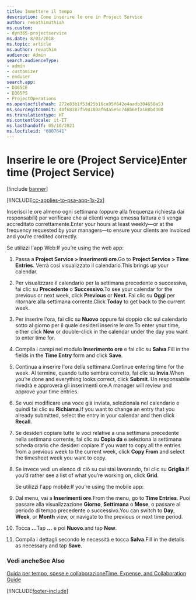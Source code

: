 ```yaml
---
title: Immettere il tempo
description: Come inserire le ore in Project Service
author: revathimuthiah
ms.custom:
- dyn365-projectservice
ms.date: 8/03/2018
ms.topic: article
ms.author: revathim
audience: Admin
search.audienceType:
- admin
- customizer
- enduser
search.app:
- D365CE
- D365PS
- ProjectOperations
ms.openlocfilehash: 272e83b1f53d25b16ca95f642e4aadb304658a53
ms.sourcegitcommit: 40f68387f594180af64a5e5c748b6efa188bd300
ms.translationtype: HT
ms.contentlocale: it-IT
ms.lasthandoff: 05/10/2021
ms.locfileid: "6007641"
---
```

# <a name="enter-time-project-service"></a><span data-ttu-id="bee6a-103">Inserire le ore (Project Service)</span><span class="sxs-lookup"><span data-stu-id="bee6a-103">Enter time (Project Service)</span></span>

[!include [banner](../includes/psa-now-project-operations.md)]

[!INCLUDE[cc-applies-to-psa-app-1x-2x](../includes/cc-applies-to-psa-app-1x-2x.md)]

<span data-ttu-id="bee6a-104">Inserisci le ore almeno ogni settimana (oppure alla frequenza richiesta dai responsabili) per verificare che ai clienti venga emessa fattura e ti venga accreditato correttamente.</span><span class="sxs-lookup"><span data-stu-id="bee6a-104">Enter your hours at least weekly—or at the frequency requested by your managers—to ensure your clients are invoiced and you’re credited correctly.</span></span>  
  
 <span data-ttu-id="bee6a-105">Se utilizzi l'app Web:</span><span class="sxs-lookup"><span data-stu-id="bee6a-105">If you’re using the web app:</span></span>  
  
1. <span data-ttu-id="bee6a-106">Passa a **Project Service > Inserimenti ore**.</span><span class="sxs-lookup"><span data-stu-id="bee6a-106">Go to **Project Service > Time Entries**.</span></span> <span data-ttu-id="bee6a-107">Verrà così visualizzato il calendario.</span><span class="sxs-lookup"><span data-stu-id="bee6a-107">This brings up your calendar.</span></span>  
  
2. <span data-ttu-id="bee6a-108">Per visualizzare il calendario per la settimana precedente o successiva, fai clic su **Precedente** o **Successivo**.</span><span class="sxs-lookup"><span data-stu-id="bee6a-108">To see your calendar for the previous or next week, click **Previous** or **Next**.</span></span> <span data-ttu-id="bee6a-109">Fai clic su **Oggi** per ritornare alla settimana corrente.</span><span class="sxs-lookup"><span data-stu-id="bee6a-109">Click **Today** to get back to the current week.</span></span>  
  
3. <span data-ttu-id="bee6a-110">Per inserire l'ora, fai clic su **Nuovo** oppure fai doppio clic sul calendario sotto al giorno per il quale desideri inserire le ore.</span><span class="sxs-lookup"><span data-stu-id="bee6a-110">To enter your time, either click **New** or double-click in the calendar under the day you want to enter time for.</span></span>  
  
4. <span data-ttu-id="bee6a-111">Compila i campi nel modulo **Inserimento ore** e fai clic su **Salva**.</span><span class="sxs-lookup"><span data-stu-id="bee6a-111">Fill in the fields in the **Time Entry** form and click **Save**.</span></span>  
  
5. <span data-ttu-id="bee6a-112">Continua a inserire l'ora della settimana.</span><span class="sxs-lookup"><span data-stu-id="bee6a-112">Continue entering time for the week.</span></span> <span data-ttu-id="bee6a-113">Al termine, quando tutto sembra corretto, fai clic su **Invia**.</span><span class="sxs-lookup"><span data-stu-id="bee6a-113">When you’re done and everything looks correct, click **Submit**.</span></span> <span data-ttu-id="bee6a-114">Un responsabile rivedrà e approverà gli inserimenti ore.</span><span class="sxs-lookup"><span data-stu-id="bee6a-114">A manager will review and approve your time entries.</span></span>  
  
6. <span data-ttu-id="bee6a-115">Se vuoi modificare una voce già inviata, selezionala nel calendario e quindi fai clic su **Richiama**.</span><span class="sxs-lookup"><span data-stu-id="bee6a-115">If you want to change an entry that you already submitted, select the entry in your calendar and then click **Recall**.</span></span>  
  
7. <span data-ttu-id="bee6a-116">Se desideri copiare tutte le voci relative a una settimana precedente nella settimana corrente, fai clic su **Copia da** e seleziona la settimana scheda orario che desideri copiare.</span><span class="sxs-lookup"><span data-stu-id="bee6a-116">If you want to copy all the entries from a previous week to the current week, click **Copy From** and select the timesheet week you want to copy.</span></span>  
  
8. <span data-ttu-id="bee6a-117">Se invece vedi un elenco di ciò su cui stai lavorando, fai clic su **Griglia**.</span><span class="sxs-lookup"><span data-stu-id="bee6a-117">If you’d rather see a list of what you’re working on, click **Grid**.</span></span>  
  
   <span data-ttu-id="bee6a-118">Se utilizzi l'app mobile:</span><span class="sxs-lookup"><span data-stu-id="bee6a-118">If you’re using the mobile app:</span></span>  
  
9. <span data-ttu-id="bee6a-119">Dal menu, vai a **Inserimenti ore**.</span><span class="sxs-lookup"><span data-stu-id="bee6a-119">From the menu, go to **Time Entries**.</span></span>     <span data-ttu-id="bee6a-120">Puoi passare alla visualizzazione **Giorno**, **Settimana** o **Mese**, o passare al periodo di tempo precedente o successivo.</span><span class="sxs-lookup"><span data-stu-id="bee6a-120">You can switch to **Day**, **Week**, or **Month** view, or navigate to the previous or next time period.</span></span>  
  
10. <span data-ttu-id="bee6a-121">Tocca **...**</span><span class="sxs-lookup"><span data-stu-id="bee6a-121">Tap **…**</span></span> <span data-ttu-id="bee6a-122">e poi **Nuovo**.</span><span class="sxs-lookup"><span data-stu-id="bee6a-122">and tap **New**.</span></span>  
  
11. <span data-ttu-id="bee6a-123">Compila i dettagli secondo le necessità e tocca **Salva**.</span><span class="sxs-lookup"><span data-stu-id="bee6a-123">Fill in the details as necessary and tap **Save**.</span></span>  
  
### <a name="see-also"></a><span data-ttu-id="bee6a-124">Vedi anche</span><span class="sxs-lookup"><span data-stu-id="bee6a-124">See Also</span></span>  
 [<span data-ttu-id="bee6a-125">Guida per tempo, spese e collaborazione</span><span class="sxs-lookup"><span data-stu-id="bee6a-125">Time, Expense, and Collaboration Guide</span></span>](../psa/time-expense-collaboration-guide.md)


[!INCLUDE[footer-include](../includes/footer-banner.md)]